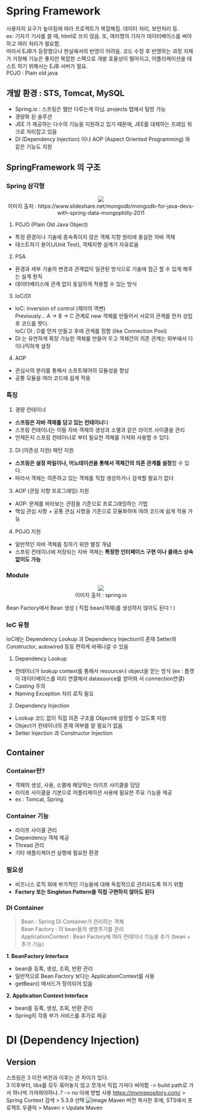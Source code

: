# Spring Framework
사용자의 요구가 높아짐에 따라 프로젝트가 복잡해짐. 데이터 처리, 보안처리 등. <br>
ex: 기자가 기사를 쓸 때, html로 쓰지 않음. 또, 여러명의 기자가 데이터베이스를 써야하고 여러 처리가 필요함. <br>
따라서 EJB가 등장했으나 현실에서의 반영이 어려움.
코드 수정 후 반영하는 과정 자체가 거창해 기능은 좋지만 복잡한 스펙으로 개발 효율성이 떨어지고, 어플리케이션을 테스트 하기 위해서는 EJB 서버가 필요.<br>
POJO : Plain old java

## 개발 환경 : STS, Tomcat, MySQL
* Spring.io : 스프링은 웹만 다루는게 아님. projects 탭에서 탐방 가능<br>
* 경량화 된 솔루션
* JEE 가 제공하는 다수의 기능을 지원하고 있기 때문에, JEE를 대체하는 프레임 워크로 자리잡고 있음
* DI (Dependency Injection) 이나 AOP (Aspect Oriented Programming) 와 같은 기능도 지원

## SpringFramework 의 구조
### Spring 삼각형
<p align="center">
<img src = "https://user-images.githubusercontent.com/36508552/137734223-fe75fd1c-dd76-4cf4-ad6d-92b91624ab2b.png"><br>
이미지 출처 : https://www.slideshare.net/mongodb/mongodb-for-java-devs-with-spring-data-mongophilly-2011
</p>

1. POJO (Plain Old Java Object)
  * 특정 환경이나 기술에 종속족이지 않은 객체 지향 원리에 충실한 자바 객체
  * 테스트하기 용이(JUnit Test), 객체지향 설계가 자유로움
2. PSA
  * 환경과 세부 기술의 변경과 관계없이 일관된 방식으로 기술에 접근 할 수 있게 해주는 설계 원칙
  * 데이터베이스에 관계 없이 동일하게 적용할 수 있는 방식
3. IoC/DI
  * IoC: inversion of control (제어의 역변)<br>
  Previously...  A -> B -> C 관계로 new 객체를 만들어서 서로의 관계를 먼저 성립 후 코드를 짯다.<br>
  IoC/ DI ; D를 먼저 만들고 후에 관계를 정함 (like Connection Pool) <br>
  * DI 는 유연하게 확장 가능한 객체를 만들어 두고 객체간의 의존 관계는 외부에서 다이나믹하게 설정
4. AOP 
  * 관심사의 분리를 통해서 소프트웨어의 모듈성을 향상
  * 공통 모듈을 여러 코드에 쉽게 적용

### 특징
1. 경량 컨테이너
  * **스프링은 자바 객체를 담고 있는 컨테이너**다
  * 스프링 컨테이너는 이들 자바 객체의 생성과 소멸과 같은 라이프 사이클을 관리
  * 언제든지 스프링 컨테이너로 부터 필요한 객체를 가져와 사용할 수 있다.
2. DI (의존성 지원) 패턴 지원
  * **스프링은 설정 파일이나, 어노테이션을 통해서 객체간의 의존 관계를 설정**할 수 있다.
  * 따라서 객체는 의존하고 있는 객체를 직접 생성하거나 검색할 필요가 없다
3. AOP (관점 지향 프로그래밍) 지원
  * AOP: 문제를 바라보는 관점을 기준으로 프로그래밍하는 기법
  * 핵심 관심 사항 + 공통 관심 사항을 기준으로 모듈화하여 여려 코드에 쉽게 적용 가능
4. POJO 지원
  * 일반적인 자바 객체를 칭하기 위한 별칭 개념
  * 스프링 컨테이너에 저장되는 자바 객체는 **특정한 인터페이스 구현 이나 클래스 상속 없이도 가능**

### Module
<p align="center">
<img src = "https://user-images.githubusercontent.com/36508552/137736646-adecd043-737c-4101-bfb9-8d68abe3395a.png"><br>
  이미지 출처 : spring.io
  </p>
Bean Factory에서 Bean 생성 ( 직접 bean(객체)를 생성하지 않아도 된다 ! )

### IoC 유형
IoC에는 Dependency Lookup 과 Dependency Injection이 존재
Setter와 Constructor, autowired 등등 편하게 바꿔나갈 수 있음
1. Dependency Lookup
* 컨테이너가 lookup context를 통해서 resource나 object을 얻는 방식 (ex : 톰캣이 데이터베이스를 미리 연결해서 datasource를 얻어와 서 connection연결)
* Casting 주의 
* Naming Exception 처리 로직 필요
2. Dependency Injection
* Lookup 코드 없이 직접 의존 구조를 Object에 설정할 수 있도록 지정
* Object가 컨테이너의 존재 여부를 알 필요가 없음
* Setter Injection 과 Constructor Injection


## Container
### Container란? 
*  객체의 생성, 사용, 소멸에 해당하는 라이프 사이클을 담당
*  라이프 사이클을 기본으로 어플리케이션 사용에 필요한 주요 기능을 제공
*  ex : Tomcat, Spring
### Container 기능
* 라이프 사이클 관리
* Dependency 객체 제공
* Thread 관리
* 기타 애플리케이션 실행에 필요한 환경
### 필요성
* 비즈니스 로직 외에 부가적인 기능들에 대해 독립적으로 관리되도록 하기 위함
* **Factory 또는 Singleton Pattern을 직접 구현하지 않아도 된다**
### DI Container
> Bean : Spring DI Container가 관리하는 객체<br>
  Bean Factory : 이 bean들의 생명주기를 관리<br>
  ApplicationContext : Bean Factory에 여러 컨테이너 기능을 추가 (bean + 추가 기능) <br>
  
**1. BeanFactory Interface**
* bean을 등록, 생성, 조회, 반환 관리
* 일반적으로 Bean Factory 보다는 ApplicationContext를 사용
* getBean() 메서드가 정의되어 있음

**2. Application Context Interface**
* bean을 등록, 생성, 조회, 반환 관리
* Spring의 각종 부가 서비스를 추가로 제공


# DI (Dependency Injection)
## Version
스프링은 3 이전 버전과 이후는 큰 차이가 있다. <br>
3 이후부터, libs를 모두 묶어놓지 않고 쪼개서 직접 가져다 써야함 -> build path로 가서 하나씩 가져와야하나..? -> no 아래 방법 사용
https://mvnrepository.com/ > Spring Context 검색 > 5.3.9 선택 
![image](https://user-images.githubusercontent.com/36508552/137730687-c205d1a2-23ee-4a95-bcc1-0d0f43083b5b.png)
Maven 버전 복사한 후에, STS에서 프로젝트 우클릭 > Maven > Update Maven 

